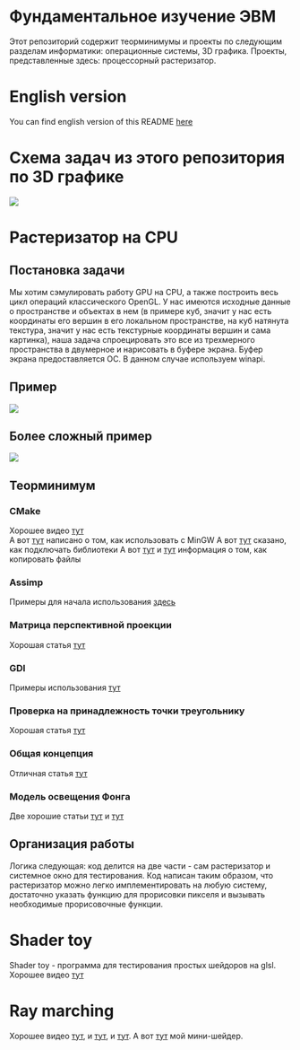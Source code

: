 # Фундаментальное изучение ЭВМ
Этот репозиторий содержит теорминимумы и проекты по следующим разделам информатики: операционные системы, 3D графика.
Проекты, представленные здесь: процессорный растеризатор. 

# English version
You can find english version of this README [here](https://github.com/timattt/Computer-science-knowledge/blob/master/README_EN.md)

# Схема задач из этого репозитория по 3D графике
![](https://github.com/timattt/Computer-science-knowledge/blob/master/about/SYNOPSIS_SCHEME.png)

# Растеризатор на CPU

## Постановка задачи
Мы хотим сэмулировать работу GPU на CPU, а также построить весь цикл операций классического OpenGL.
У нас имеются исходные данные о пространстве и объектах в нем (в примере куб, значит у нас есть координаты его вершин в его локальном пространстве, на куб натянута текстура,
значит у нас есть текстурные координаты вершин и сама картинка), наша задача спроецировать это все из трехмерного пространства в двумерное и нарисовать в буфере экрана.
Буфер экрана предоставляется ОС. В данном случае используем winapi.

## Пример
![](https://github.com/timattt/Computer-science-knowledge/blob/master/CpuRasterizer/about/NiceExample.gif)

## Более сложный пример
![](https://github.com/timattt/Computer-science-knowledge/blob/master/CpuRasterizer/about/FINAL_EXAMPLE.gif)

## Теорминимум

### CMake
Хорошее видео [тут](https://www.youtube.com/watch?v=gSTLzOmFChs)   
А вот [тут](https://stackoverflow.com/questions/59095842/cmake-mingw-compilation-on-windows-without-needing-the-g-mingw-makefiles-f) написано о том, как использовать с MinGW
А вот [тут](https://stackoverflow.com/questions/52255867/adding-a-dll-to-cmake) сказано, как подключать библиотеки
А вот [тут](https://stackoverflow.com/questions/34799916/copy-file-from-source-directory-to-binary-directory-using-cmake) и [тут](https://stackoverflow.com/questions/697560/how-to-copy-directory-from-source-tree-to-binary-tree) информация о том, как копировать файлы

### Assimp
Примеры для начала использования [здесь](http://assimp.sourceforge.net/lib_html/usage.html)

### Матрица перспективной проекции
Хорошая статья [тут](https://habr.com/ru/post/252771/)

### GDI
Примеры использования [тут](https://zetcode.com/gui/winapi/gdi/)

### Проверка на принадлежность точки треугольнику
Хорошая статья [тут](https://cpp.mazurok.com/triangle/)

### Общая концепция
Отличная статья [тут](https://habr.com/ru/post/257107/)

### Модель освещения Фонга
Две хорошие статьи [тут](https://compgraphics.info/3D/lighting/phong_reflection_model.php) и [тут](https://ravesli.com/urok-11-bazovoe-osveshhenie-v-opengl/)

## Организация работы
Логика следующая: код делится на две части - сам растеризатор и системное окно для тестирования.
Код написан таким образом, что растеризатор можно легко имплементировать на любую систему, достаточно указать функцию для прорисовки пикселя и вызывать необходимые прорисовочные функции.

# Shader toy
Shader toy - программа для тестирования простых шейдоров на glsl.
Хорошее видео [тут](https://www.youtube.com/watch?v=u5HAYVHsasc&ab_channel=TheArtofCodeTheArtofCode)

# Ray marching
Хорошее видео [тут](https://www.youtube.com/watch?v=PGtv-dBi2wE&list=LL&index=7&ab_channel=TheArtofCode), и [тут](https://www.youtube.com/watch?v=Ff0jJyyiVyw&ab_channel=TheArtofCode), и [тут](https://www.youtube.com/watch?v=AfKGMUDWfuE&ab_channel=TheArtofCode).
А вот [тут](https://www.shadertoy.com/view/ssBXzw) мой мини-шейдер.


